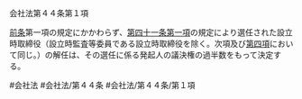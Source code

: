 会社法第４４条第１項

[前条](会社法＿＿＿＿第４３条第１項)第一項の規定にかかわらず、[第四十一条第一項](会社法＿＿＿＿第４１条第１項)の規定により選任された設立時取締役（設立時監査等委員である設立時取締役を除く。次項及び[第四項](会社法＿＿＿＿第４４条第４項)において同じ。）の解任は、その選任に係る発起人の議決権の過半数をもって決定する。

#会社法
#会社法/第４４条
#会社法/第４４条/第１項
